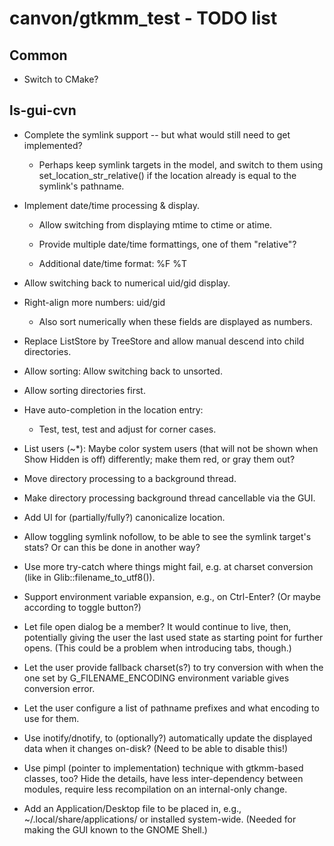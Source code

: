 # canvon/gtkmm\_test - TODO list


## Common

  * Switch to CMake?


## ls-gui-cvn

  * Complete the symlink support -- but what would still need to get implemented?

    * Perhaps keep symlink targets in the model,
      and switch to them using set_location_str_relative()
      if the location already is equal to the symlink's pathname.

  * Implement date/time processing & display.

    * Allow switching from displaying mtime to ctime or atime.

    * Provide multiple date/time formattings, one of them "relative"?

    * Additional date/time format: %F %T

  * Allow switching back to numerical uid/gid display.

  * Right-align more numbers: uid/gid

    * Also sort numerically when these fields are displayed as numbers.

  * Replace ListStore by TreeStore and allow manual descend into child directories.

  * Allow sorting: Allow switching back to unsorted.

  * Allow sorting directories first.

  * Have auto-completion in the location entry:

    * Test, test, test and adjust for corner cases.

  * List users (~*): Maybe color system users (that will not be shown
    when Show Hidden is off) differently; make them red, or gray them out?

  * Move directory processing to a background thread.

  * Make directory processing background thread cancellable via the GUI.

  * Add UI for (partially/fully?) canonicalize location.

  * Allow toggling symlink nofollow, to be able to see the symlink target's stats?
    Or can this be done in another way?

  * Use more try-catch where things might fail, e.g. at charset conversion
    (like in Glib::filename_to_utf8()).

  * Support environment variable expansion, e.g., on Ctrl-Enter?
    (Or maybe according to toggle button?)

  * Let file open dialog be a member? It would continue to live, then,
    potentially giving the user the last used state as starting point
    for further opens. (This could be a problem when introducing tabs, though.)

  * Let the user provide fallback charset(s?) to try conversion with when
    the one set by G_FILENAME_ENCODING environment variable gives conversion
    error.

  * Let the user configure a list of pathname prefixes and what encoding
    to use for them.

  * Use inotify/dnotify, to (optionally?) automatically update the displayed data
    when it changes on-disk? (Need to be able to disable this!)

  * Use pimpl (pointer to implementation) technique with gtkmm-based classes,
    too? Hide the details, have less inter-dependency between modules,
    require less recompilation on an internal-only change.

  * Add an Application/Desktop file to be placed in, e.g.,
    ~/.local/share/applications/ or installed system-wide.
    (Needed for making the GUI known to the GNOME Shell.)


